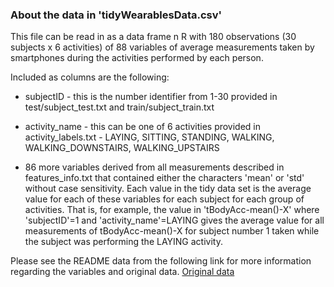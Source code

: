 ### About the data in 'tidyWearablesData.csv'
This file can be read in as a data frame n R with 180 observations
(30 subjects x 6 activities) of 88 variables
of average measurements taken by smartphones during the activities performed
by each person.

Included as columns are the following:
* subjectID - this is the number identifier from 1-30 provided in test/subject_test.txt and train/subject_train.txt

* activity_name - this can be one of 6 activities provided in activity_labels.txt - LAYING, SITTING, STANDING, WALKING, WALKING_DOWNSTAIRS, WALKING_UPSTAIRS

* 86 more variables derived from all measurements described in features_info.txt that contained either the characters 'mean' or 'std' without case sensitivity.
Each value in the tidy data set is the average value for each of these variables for each subject for each group of activities.  That is, for example, the value in 
'tBodyAcc-mean()-X' where 'subjectID'=1 and 'activity_name'=LAYING gives the
average value for all measurements of tBodyAcc-mean()-X for subject number 1
taken while the subject was performing the LAYING activity.

Please see the README data from the following link for more information
regarding the variables and original data. 
[Original data](http://archive.ics.uci.edu/ml/datasets/Human+Activity+Recognition+Using+Smartphones)


